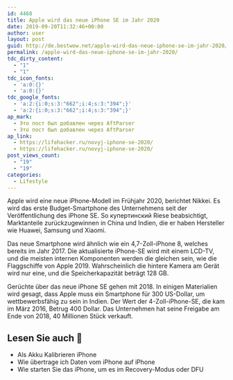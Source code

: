 ```yaml
---
id: 4468
title: Apple wird das neue iPhone SE im Jahr 2020
date: 2019-09-20T11:32:46+00:00
author: user
layout: post
guid: http://de.bestwow.net/apple-wird-das-neue-iphone-se-im-jahr-2020/
permalink: /apple-wird-das-neue-iphone-se-im-jahr-2020/
tdc_dirty_content:
  - "1"
  - "1"
tdc_icon_fonts:
  - 'a:0:{}'
  - 'a:0:{}'
tdc_google_fonts:
  - 'a:2:{i:0;s:3:"662";i:4;s:3:"394";}'
  - 'a:2:{i:0;s:3:"662";i:4;s:3:"394";}'
ap_mark:
  - Это пост был добавлен через AftParser
  - Это пост был добавлен через AftParser
ap_link:
  - https://lifehacker.ru/novyj-iphone-se-2020/
  - https://lifehacker.ru/novyj-iphone-se-2020/
post_views_count:
  - "19"
  - "19"
categories:
  - Lifestyle
---
```

Apple wird eine neue iPhone-Modell im Frühjahr 2020, berichtet Nikkei. Es wird das erste Budget-Smartphone des Unternehmens seit der Veröffentlichung des iPhone SE. So купертинский Riese beabsichtigt, Marktanteile zurückzugewinnen in China und Indien, die er haben Hersteller wie Huawei, Samsung und Xiaomi.

Das neue Smartphone wird ähnlich wie ein 4,7-Zoll-iPhone 8, welches bereits im Jahr 2017. Die aktualisierte iPhone-SE wird mit einem LCD-TV, und die meisten internen Komponenten werden die gleichen sein, wie die Flaggschiffe von Apple 2019. Wahrscheinlich die hintere Kamera am Gerät wird nur eine, und die Speicherkapazität beträgt 128 GB.

Gerüchte über das neue iPhone SE gehen mit 2018. In einigen Materialien wird gesagt, dass Apple muss ein Smartphone für 300 US-Dollar, um wettbewerbsfähig zu sein in Indien. Der Wert der 4-Zoll-iPhone-SE, die kam im März 2016, Betrug 400 Dollar. Das Unternehmen hat seine Freigabe am Ende von 2018, 40 Millionen Stück verkauft.

<div>
  <h2 class="read-also__title">
    <span>Lesen Sie auch</span> <span>🧐 </span>
  </h2>
  
  <ul class="read-also__list">
    <li>
      Als Akku Kalibrieren iPhone
    </li>
    <li>
      Wie übertrage ich Daten vom iPhone auf iPhone
    </li>
    <li>
      Wie starten Sie das iPhone, um es im Recovery-Modus oder DFU
    </li>
  </ul>
</div>